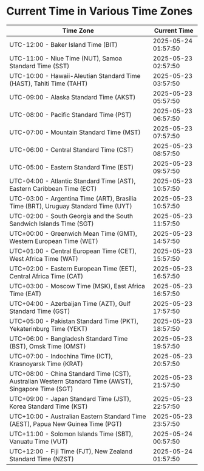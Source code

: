 # Current Time in Various Time Zones

| Time Zone | Current Time |
|-----------|--------------|
| UTC-12:00 - Baker Island Time (BIT) | 2025-05-24 01:57:50 |
| UTC-11:00 - Niue Time (NUT), Samoa Standard Time (SST) | 2025-05-23 02:57:50 |
| UTC-10:00 - Hawaii-Aleutian Standard Time (HAST), Tahiti Time (TAHT) | 2025-05-23 03:57:50 |
| UTC-09:00 - Alaska Standard Time (AKST) | 2025-05-23 05:57:50 |
| UTC-08:00 - Pacific Standard Time (PST) | 2025-05-23 06:57:50 |
| UTC-07:00 - Mountain Standard Time (MST) | 2025-05-23 07:57:50 |
| UTC-06:00 - Central Standard Time (CST) | 2025-05-23 08:57:50 |
| UTC-05:00 - Eastern Standard Time (EST) | 2025-05-23 09:57:50 |
| UTC-04:00 - Atlantic Standard Time (AST), Eastern Caribbean Time (ECT) | 2025-05-23 10:57:50 |
| UTC-03:00 - Argentina Time (ART), Brasília Time (BRT), Uruguay Standard Time (UYT) | 2025-05-23 10:57:50 |
| UTC-02:00 - South Georgia and the South Sandwich Islands Time (SGT) | 2025-05-23 11:57:50 |
| UTC±00:00 - Greenwich Mean Time (GMT), Western European Time (WET) | 2025-05-23 14:57:50 |
| UTC+01:00 - Central European Time (CET), West Africa Time (WAT) | 2025-05-23 15:57:50 |
| UTC+02:00 - Eastern European Time (EET), Central Africa Time (CAT) | 2025-05-23 16:57:50 |
| UTC+03:00 - Moscow Time (MSK), East Africa Time (EAT) | 2025-05-23 16:57:50 |
| UTC+04:00 - Azerbaijan Time (AZT), Gulf Standard Time (GST) | 2025-05-23 17:57:50 |
| UTC+05:00 - Pakistan Standard Time (PKT), Yekaterinburg Time (YEKT) | 2025-05-23 18:57:50 |
| UTC+06:00 - Bangladesh Standard Time (BST), Omsk Time (OMST) | 2025-05-23 19:57:50 |
| UTC+07:00 - Indochina Time (ICT), Krasnoyarsk Time (KRAT) | 2025-05-23 20:57:50 |
| UTC+08:00 - China Standard Time (CST), Australian Western Standard Time (AWST), Singapore Time (SGT) | 2025-05-23 21:57:50 |
| UTC+09:00 - Japan Standard Time (JST), Korea Standard Time (KST) | 2025-05-23 22:57:50 |
| UTC+10:00 - Australian Eastern Standard Time (AEST), Papua New Guinea Time (PGT) | 2025-05-23 23:57:50 |
| UTC+11:00 - Solomon Islands Time (SBT), Vanuatu Time (VUT) | 2025-05-24 00:57:50 |
| UTC+12:00 - Fiji Time (FJT), New Zealand Standard Time (NZST) | 2025-05-24 01:57:50 |
